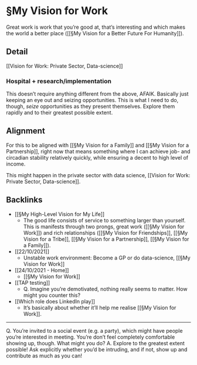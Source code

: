# §My Vision for Work
Great work is work that you’re good at, that’s interesting and which makes the world a better place ([[§My Vision for a Better Future For Humanity]]).

## Detail
[[Vision for Work: Private Sector, Data-science]]

### Hospital + research/implementation
This doesn’t require anything different from the above, AFAIK. Basically just keeping an eye out and seizing opportunities. This is what I need to do, though, *seize* opportunities as they present themselves. Explore them rapidly and to their greatest possible extent. 

## Alignment
For this to be aligned with [[§My Vision for a Family]] and [[§My Vision for a Partnership]], right now that means something where I can achieve job- and circadian stability relatively quickly, while ensuring a decent to high level of income.

This might happen in the private sector with data science, [[Vision for Work: Private Sector, Data-science]].

## Backlinks
* [[§My High-Level Vision for My Life]]
	* The good life consists of service to something larger than yourself. This is manifests through two prongs, great work ([[§My Vision for Work]]) and rich relationships ([[§My Vision for Friendships]], [[§My Vision for a Tribe]], [[§My Vision for a Partnership]], [[§My Vision for a Family]]).
* [[22/10/2021]]
	* Unstable work environment: Become a GP or do data-science, [[§My Vision for Work]]
* [[24/10/2021 - Home]]
	* [[§My Vision for Work]]
* [[TAP testing]]
	* Q. Imagine you’re demotivated, nothing really seems to matter. How might you counter this?
* [[Which role does LinkedIn play]]
	* It’s basically about whether it’ll help me realise [[§My Vision for Work]].

<!-- #p1 -->

---
Q. You’re invited to a social event (e.g. a party), which might have people you’re interested in meeting. You’re don’t feel completely comfortable showing up, though. What might you do?
A. Explore to the greatest extent possible! Ask explicitly whether you’d be intruding, and if not, show up and contribute as much as you can!

<!-- {BearID:767643D8-A2A7-4C3B-BF49-2AA441630742-44603-000000B8763DE9B6} -->
